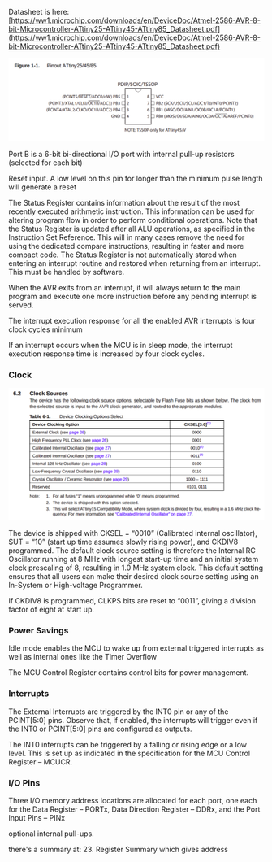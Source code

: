 

Datasheet is here: [https://ww1.microchip.com/downloads/en/DeviceDoc/Atmel-2586-AVR-8-bit-Microcontroller-ATtiny25-ATtiny45-ATtiny85_Datasheet.pdf](https://ww1.microchip.com/downloads/en/DeviceDoc/Atmel-2586-AVR-8-bit-Microcontroller-ATtiny25-ATtiny45-ATtiny85_Datasheet.pdf)


![pinout](/assets/using-attyiny85/Chip-Pinout.png)

Port B is a 6-bit bi-directional I/O port with internal pull-up resistors (selected for each bit)

Reset input. A low level on this pin for longer than the minimum pulse length will generate a reset


The Status Register contains information about the result of the most recently executed arithmetic instruction. This
information can be used for altering program flow in order to perform conditional operations. Note that the Status
Register is updated after all ALU operations, as specified in the Instruction Set Reference. This will in many cases
remove the need for using the dedicated compare instructions, resulting in faster and more compact code.
The Status Register is not automatically stored when entering an interrupt routine and restored when returning
from an interrupt. This must be handled by software.

When the AVR exits from an interrupt, it will always return to the main program and execute one more instruction
before any pending interrupt is served.

The interrupt execution response for all the enabled AVR interrupts is four clock cycles minimum

If an interrupt occurs when the MCU is in sleep mode, the interrupt execution response time is increased by four clock cycles. 

### Clock

![clock source options](/assets/using-attyiny85/ClockSource.png)

The device is shipped with CKSEL = “0010” (Calibrated internal oscillator), SUT = “10” (start up time assumes slowly rising power), and CKDIV8 programmed. The default clock source setting is therefore the Internal RC Oscillator running at 8 MHz with longest start-up time and an initial system clock prescaling of 8, resulting in 1.0 MHz system clock. This default setting ensures that all users can make their
desired clock source setting using an In-System or High-voltage Programmer.

If CKDIV8 is programmed, CLKPS bits are reset to “0011”, giving a division factor of eight at
start up.

### Power Savings

Idle mode enables the MCU to wake up from external triggered interrupts as well as internal ones like the Timer
Overflow

The MCU Control Register contains control bits for power management.

### Interrupts
The External Interrupts are triggered by the INT0 pin or any of the PCINT\[5:0] pins. Observe that, if enabled, the
interrupts will trigger even if the INT0 or PCINT\[5:0] pins are configured as outputs. 

The INT0 interrupts can be triggered by a falling or rising edge or a low level. This is set up as indicated in the
specification for the MCU Control Register – MCUCR.

### I/O Pins
Three I/O memory address locations are allocated for each port, one each for the Data Register – PORTx, Data
Direction Register – DDRx, and the Port Input Pins – PINx

 optional internal pull-ups.

 there's a summary at: 23. Register Summary which gives address